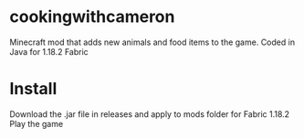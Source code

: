 # cookingwithcameron
Minecraft mod that adds new animals and food items to the game.
Coded in Java for 1.18.2 Fabric

# Install
Download the .jar file in releases and apply to mods folder for Fabric 1.18.2
Play the game
